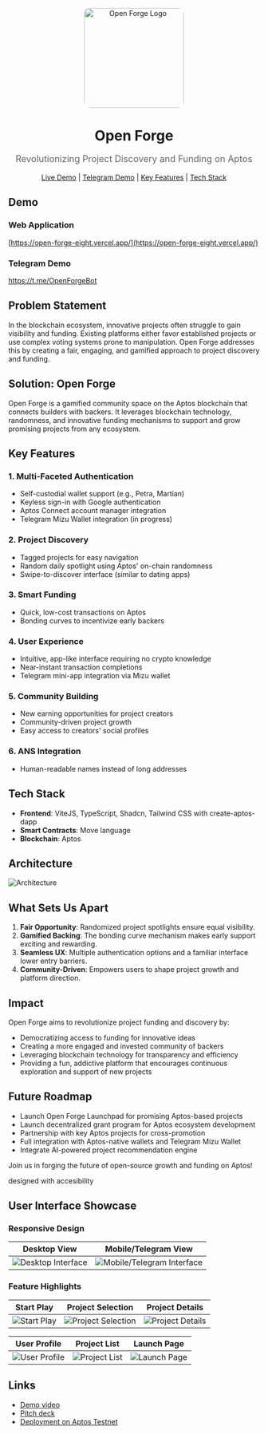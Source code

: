 <p align="center">
  <img src="https://github.com/user-attachments/assets/16a29955-8db2-407a-81bc-97720d3de5a4" alt="Open Forge Logo" width="200" height="200" style="border-radius: 10px;">
</p>

<h1 align="center">Open Forge</h1>
<p align="center" style="font-size: 18px; color: #666;">Revolutionizing Project Discovery and Funding on Aptos</p>

<p align="center">
  <a href="https://open-forge-eight.vercel.app/">Live Demo</a> | 
  <a href="#telegram-demo">Telegram Demo</a> | 
  <a href="#key-features">Key Features</a> | 
  <a href="#tech-stack">Tech Stack</a>
</p>

## Demo

### Web Application

[https://open-forge-eight.vercel.app/](https://open-forge-eight.vercel.app/)

### Telegram Demo

https://t.me/OpenForgeBot

## Problem Statement

In the blockchain ecosystem, innovative projects often struggle to gain visibility and funding. Existing platforms either favor established projects or use complex voting systems prone to manipulation. Open Forge addresses this by creating a fair, engaging, and gamified approach to project discovery and funding.

## Solution: Open Forge

Open Forge is a gamified community space on the Aptos blockchain that connects builders with backers. It leverages blockchain technology, randomness, and innovative funding mechanisms to support and grow promising projects from any ecosystem.

## Key Features

### 1. Multi-Faceted Authentication
- Self-custodial wallet support (e.g., Petra, Martian)
- Keyless sign-in with Google authentication
- Aptos Connect account manager integration
- Telegram Mizu Wallet integration (in progress)

### 2. Project Discovery
- Tagged projects for easy navigation
- Random daily spotlight using Aptos' on-chain randomness
- Swipe-to-discover interface (similar to dating apps)

### 3. Smart Funding
- Quick, low-cost transactions on Aptos
- Bonding curves to incentivize early backers

### 4. User Experience
- Intuitive, app-like interface requiring no crypto knowledge
- Near-instant transaction completions
- Telegram mini-app integration via Mizu wallet

### 5. Community Building
- New earning opportunities for project creators
- Community-driven project growth
- Easy access to creators' social profiles

### 6. ANS Integration
- Human-readable names instead of long addresses

## Tech Stack

- **Frontend**: ViteJS, TypeScript, Shadcn, Tailwind CSS with create-aptos-dapp
- **Smart Contracts**: Move language
- **Blockchain**: Aptos

## Architecture

![Architecture](https://github.com/user-attachments/assets/3adfdb3c-27d9-4c17-84fe-8b7c6eb20022)

## What Sets Us Apart

1. **Fair Opportunity**: Randomized project spotlights ensure equal visibility.
2. **Gamified Backing**: The bonding curve mechanism makes early support exciting and rewarding.
3. **Seamless UX**: Multiple authentication options and a familiar interface lower entry barriers.
4. **Community-Driven**: Empowers users to shape project growth and platform direction.

## Impact

Open Forge aims to revolutionize project funding and discovery by:
- Democratizing access to funding for innovative ideas
- Creating a more engaged and invested community of backers
- Leveraging blockchain technology for transparency and efficiency
- Providing a fun, addictive platform that encourages continuous exploration and support of new projects

## Future Roadmap

- Launch Open Forge Launchpad for promising Aptos-based projects
- Launch decentralized grant program for Aptos ecosystem development
- Partnership with key Aptos projects for cross-promotion
- Full integration with Aptos-native wallets and Telegram Mizu Wallet
- Integrate AI-powered project recommendation engine

Join us in forging the future of open-source growth and funding on Aptos!


designed with accesibility

## User Interface Showcase

### Responsive Design

| Desktop View | Mobile/Telegram View |
|--------------|----------------------|
| ![Desktop Interface](https://github.com/user-attachments/assets/c38cd4ea-c349-4e23-8124-c587060aedd9) | ![Mobile/Telegram Interface](https://github.com/user-attachments/assets/219ee7a4-f795-4080-8492-ffd359a440a3) |

### Feature Highlights

| Start Play | Project Selection | Project Details |
|------------|-------------------|-----------------|
| ![Start Play](https://github.com/user-attachments/assets/b5155d92-d356-40f4-9d04-425b54577ec3) | ![Project Selection](https://github.com/user-attachments/assets/cfe32377-fb87-42f3-8ab2-56fc8492128f) | ![Project Details](https://github.com/user-attachments/assets/d38b7a1d-4913-4e1c-a74a-e174479461e2) |

| User Profile | Project List | Launch Page |
|--------------|--------------|-------------|
| ![User Profile](https://github.com/user-attachments/assets/d4285d93-0f24-42b7-8ceb-e093fdc914b7) | ![Project List](https://github.com/user-attachments/assets/acb8adb2-bf93-42f2-b1bb-fd505936006c) | ![Launch Page](https://github.com/user-attachments/assets/a2497478-0ecf-4523-92de-723cb9c06e4d) |

## Links
- [Demo video]()
- [Pitch deck]()
- [Deployment on Aptos Testnet]()
